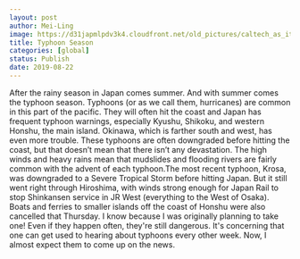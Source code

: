 ```yaml
---
layout: post
author: Mei-Ling
image: https://d31japmlpdv3k4.cloudfront.net/old_pictures/caltech_as_it_happens/6a0105349b8251970b0240a4a2b3cb200d.jpg
title: Typhoon Season 
categories: [global]
status: Publish
date: 2019-08-22
---
```


After the rainy season in Japan comes summer. And with summer comes the typhoon season. Typhoons (or as we call them, hurricanes) are common in this part of the pacific. They will often hit the coast and Japan has frequent typhoon warnings, especially Kyushu, Shikoku, and western Honshu, the main island. Okinawa, which is farther south and west, has even more trouble. These typhoons are often downgraded before hitting the coast, but that doesn’t mean that there isn’t any devastation. The high winds and heavy rains mean that mudslides and flooding rivers are fairly common with the advent of each typhoon.The most recent typhoon, Krosa, was downgraded to a Severe Tropical Storm before hitting Japan. But it still went right through Hiroshima, with winds strong enough for Japan Rail to stop Shinkansen service in JR West (everything to the West of Osaka). Boats and ferries to smaller islands off the coast of Honshu were also cancelled that Thursday. I know because I was originally planning to take one! Even if they happen often, they're still dangerous. It's concerning that one can get used to hearing about typhoons every other week. Now, I almost expect them to come up on the news.

